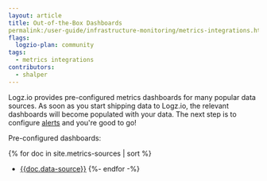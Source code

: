 ```yaml
---
layout: article
title: Out-of-the-Box Dashboards
permalink:/user-guide/infrastructure-monitoring/metrics-integrations.html
flags:
  logzio-plan: community
tags:
  - metrics integrations
contributors:
  - shalper
---
```

Logz.io provides pre-configured metrics dashboards for many popular data sources. As soon as you start shipping data to Logz.io, the relevant dashboards will become populated with your data. The next step is to configure [alerts](/user-guide/infrastructure-monitoring/alerts.html) and you're good to go!

Pre-configured dashboards:

{% for doc in site.metrics-sources | sort %}
* [{{doc.data-source}}]({{doc.url}})
{%- endfor -%}
